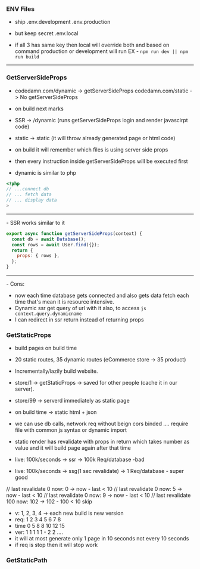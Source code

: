### ENV Files

- ship
  .env.development
  .env.production

- but keep secret
  .env.local

- if all 3 has same key then local will override both and based on command production or development will run
EX - `npm run dev || npm run build`
<hr />

### GetServerSideProps

- codedamn.com/dynamic -> getServerSideProps
  codedamn.com/static -> No getServerSideProps

- on build next marks
- SSR -> /dynamic (runs getServerSideProps login and render javascirpt code)
- static -> static (it will throw already generated page or html code)

- on build it will remember which files is using server side props
- then every instruction inside getServerSideProps will be executed first

- dynamic is similar to php

```php
<?php
// ...connect db
// ... fetch data
// ... display data
>
```

<hr />
- SSR works similar to it

```js
export async function getServerSideProps(context) {
  const db = await Database();
  const rows = await User.find({});
  return {
    props: { rows },
  };
}
```

<hr />
- Cons:

- now each time database gets connected and also gets data fetch each time that's mean it is resource intensive.
- Dynamic ssr get query of url with it also, to access `js context.query.dynamicname `
- I can redirect in ssr return instead of returning props

### GetStaticProps

- build pages on build time
- 20 static routes, 35 dynamic routes (eCommerce store -> 35 product)
- Incrementally/lazily build website.
- store/1 -> getStaticProps -> saved for other people (cache it in our server).
- store/99 -> serverd immediately as static page
- on build time -> static html + json
- we can use db calls, network req without beign cors binded .... require file with common js syntax or dynamic import
- static render has revalidate with props in return which takes number as value and it will build page again after that time

- live: 100k/seconds -> ssr -> 100k Req/database -bad
- live: 100k/seconds -> ssg(1 sec revalidate) -> 1 Req/database - super good

// last revalidate 0 now: 0 -> now - last < 10
// last revalidate 0 now: 5 -> now - last < 10
// last revalidate 0 now: 9 -> now - last < 10
// last revalidate 100 now: 102 -> 102 - 100 < 10 skip

<!-- * no other req nothing -->

- v: 1, 2, 3, 4 -> each new build is new version
- req: 1 2 3 4 5 6 7 8
- time 0 5 8 8 10 12 15
- ver: 1 1 1 1 1 - 2 2 ....
- it will at most generate only 1 page in 10 seconds not every 10 seconds
- if req is stop then it will stop work


### GetStaticPath